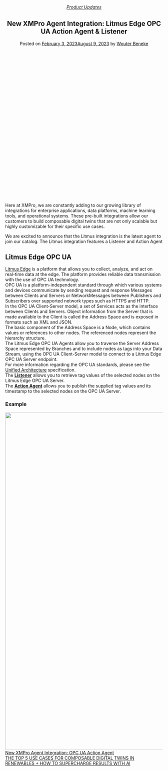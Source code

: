 <div class="large-9 col">
<article class="post-12838 post type-post status-publish format-standard has-post-thumbnail hentry category-product-updates tag-new-agent" id="post-12838">
<div class="article-inner">
<header class="entry-header">
<div class="entry-header-text entry-header-text-top text-center">
<h6 class="entry-category is-xsmall"><a href="https://xmpro.com/category/news/product-updates/" rel="category tag">Product Updates</a></h6><h1 class="entry-title">New XMPro Agent Integration: Litmus Edge OPC UA Action Agent &amp; Listener</h1><div class="entry-divider is-divider small"></div>
<div class="entry-meta uppercase is-xsmall">
<span class="posted-on">Posted on <a href="https://xmpro.com/new-xmpro-agent-integration-litmus-edge-opc-ua-action-agent-listener/" rel="bookmark"><time class="entry-date published" datetime="2023-02-03T05:43:46+00:00">February 3, 2023</time><time class="updated" datetime="2023-08-09T01:28:19+00:00">August 9, 2023</time></a></span> <span class="byline">by <span class="meta-author vcard"><a class="url fn n" href="https://xmpro.com/author/wbeneke/">Wouter Beneke</a></span></span> </div>
</div>
</header>
<div class="entry-content single-page">
<div class="banner has-hover" id="banner-216710327">
<div class="banner-inner fill">
<div class="banner-bg fill">
<div class="bg fill bg-fill"></div>
</div>
<div class="banner-layers container">
<div class="fill banner-link"></div>
<div class="text-box banner-layer x50 md-x50 lg-x50 y50 md-y50 lg-y50 res-text" id="text-box-36188014">
<div class="text-box-content text dark">
<div class="text-inner text-center">
</div>
</div>
<style>
#text-box-36188014 {
  width: 60%;
}
#text-box-36188014 .text-box-content {
  font-size: 100%;
}
</style>
</div>
</div>
</div>
<style>
#banner-216710327 {
  padding-top: 330px;
}
#banner-216710327 .bg.bg-loaded {
  background-image: url(https://xmpro.com/wp-content/uploads/2023/02/Litmus-Integration-Agent.jpg);
}
#banner-216710327 .bg {
  background-position: 52% 44%;
}
@media (min-width:550px) {
  #banner-216710327 {
    padding-top: 400px;
  }
}
</style>
</div>
<div class="gap-element clearfix" id="gap-833104047" style="display:block; height:auto;">
<style>
#gap-833104047 {
  padding-top: 30px;
}
</style>
</div>
<p>Here at XMPro, we are constantly adding to our growing library of integrations for enterprise applications, data platforms, machine learning tools, and operational systems. These pre-built integrations allow our customers to build composable digital twins that are not only scalable but highly customizable for their specific use cases.</p>
<p>We are excited to announce that the Litmus integration is the latest agent to join our catalog. The Litmus integration features a Listener and Action Agent</p>
<div class="css-175oi2r r-18u37iz r-1777fci" data-rnwr1490-1777fci="true" data-rnwr700-i023vh="true" data-rnwrdesktop-1q6rxnj="true">
<div class="css-175oi2r r-1ro0kt6 r-16y2uox r-1wbh5a2 r-ecifi">
<div class="css-175oi2r r-eqz5dr r-1ygmrgt r-1peese0">
<div class="css-175oi2r r-18u37iz">
<div class="css-175oi2r r-1ro0kt6 r-16y2uox r-1wbh5a2">
<h1 class="r-1xnzce8 r-crgep1 r-1nf4jbm" data-rnwr700-gg6oyi-1ui5ee8-nwxazl-b88u0q="true" data-rnwrdesktop-gg6oyi-xb2eav-1dn12g7-b88u0q="true" data-testid="page.title">Litmus Edge OPC UA</h1>
</div>
</div>
</div>
</div>
</div>
<div class="css-175oi2r" data-rnwrdesktop-1uwte3a="true">
<div class="css-175oi2r r-bnwqim">
<div data-document-key="12f216e661054a17974b2d86378554e6" data-key="12f216e661054a17974b2d86378554e6" data-slate-editor="true" data-testid="page.contentEditor" spellcheck="true">
<div>
<div class="css-175oi2r r-bnwqim">
<div class="css-175oi2r r-1ro0kt6 r-16y2uox r-1wbh5a2 r-18u37iz r-1777fci" data-rnwr1490-1777fci="true" data-rnwr700-i023vh-1777fci="true" data-rnwrdesktop-1q6rxnj="true">
<div class="css-175oi2r r-1ro0kt6 r-16y2uox r-1wbh5a2 r-ecifi">
<div class="css-175oi2r" data-rnwr700-1ow6zhx-="true" data-rnwrdesktop-13lvk87="true">
<div class="css-175oi2r">
<div class="r-1oszu61 r-1xc7w19 r-1phboty r-1yadl64 r-deolkf r-6koalj r-1mlwlqe r-eqz5dr r-1q142lx r-crgep1 r-ifefl9 r-bcqeeo r-t60dpp r-bnwqim r-417010 r-1yzf0co r-tskmnb r-xd6kpl" data-key="3f0501df2de84405b744c118ff0f9241">
<div class="r-1oszu61 r-1xc7w19 r-1phboty r-1yadl64 r-deolkf r-6koalj r-eqz5dr r-crgep1 r-ifefl9 r-bcqeeo r-t60dpp r-bnwqim r-417010 r-1ro0kt6 r-16y2uox r-1wbh5a2" data-block-content="3f0501df2de84405b744c118ff0f9241">
<div class="css-1rynq56 r-gg6oyi r-ubezar r-16dba41 r-135wba7 r-1nf4jbm r-fdjqy7 r-1xnzce8" dir="auto"><span data-key="5ad37c4728994608b2c3d4b0966ad418">​</span><a class="css-175oi2r r-1i6wzkk r-lrvibr r-1loqt21 r-1otgn73 r-1471scf" data-rnwi-5xr8s6-dse9kg-2fw26j-9tk2vc-focus-visible="true" data-rnwi-handle="link" href="https://litmus.io/"><span class="r-crgep1" data-key="d8cabca26b644de3b1e2827e3f0d8a58" data-rnwi-handle="nearest" data-rnwilink--ipjmm1-="true" data-rnwilink--kafsaw-1ddef8g-hover="true"><span data-key="50a88b314bd3497299b9eb94091a9744">Litmus Edge</span></span></a><span data-key="b12b3e5c00ae4b4bba6409a3d62a2f34"> is a platform that allows you to collect, analyze, and act on real-time data at the edge. The platform provides reliable data transmission with the use of OPC UA technology.</span></div>
</div>
</div>
</div>
</div>
</div>
</div>
</div>
</div>
<div>
<div class="css-175oi2r r-bnwqim">
<div class="css-175oi2r r-1ro0kt6 r-16y2uox r-1wbh5a2 r-18u37iz r-1777fci" data-rnwr1490-1777fci="true" data-rnwr700-i023vh-1777fci="true" data-rnwrdesktop-1q6rxnj="true">
<div class="css-175oi2r r-1ro0kt6 r-16y2uox r-1wbh5a2 r-ecifi">
<div class="css-175oi2r" data-rnwr700-1ow6zhx-="true" data-rnwrdesktop-13lvk87="true">
<div class="css-175oi2r">
<div class="r-1oszu61 r-1xc7w19 r-1phboty r-1yadl64 r-deolkf r-6koalj r-1mlwlqe r-eqz5dr r-1q142lx r-crgep1 r-ifefl9 r-bcqeeo r-t60dpp r-bnwqim r-417010 r-1yzf0co r-tskmnb r-xd6kpl" data-key="beb38ca9cd374e2c8976053edea4aafb">
<div class="r-1oszu61 r-1xc7w19 r-1phboty r-1yadl64 r-deolkf r-6koalj r-eqz5dr r-crgep1 r-ifefl9 r-bcqeeo r-t60dpp r-bnwqim r-417010 r-1ro0kt6 r-16y2uox r-1wbh5a2" data-block-content="beb38ca9cd374e2c8976053edea4aafb">
<div dir="auto"></div>
<div class="css-1rynq56 r-gg6oyi r-ubezar r-16dba41 r-135wba7 r-1nf4jbm r-fdjqy7 r-1xnzce8" dir="auto"><span data-key="c4d20fe145d24a27981586abe92e5168">OPC UA is a platform-independent standard through which various systems and devices communicate by sending request and response Messages between Clients and Servers or NetworkMessages between Publishers and Subscribers over supported network types such as HTTPS and HTTP.</span></div>
<div dir="auto"></div>
</div>
</div>
</div>
</div>
</div>
</div>
</div>
</div>
<div>
<div class="css-175oi2r r-bnwqim">
<div class="css-175oi2r r-1ro0kt6 r-16y2uox r-1wbh5a2 r-18u37iz r-1777fci" data-rnwr1490-1777fci="true" data-rnwr700-i023vh-1777fci="true" data-rnwrdesktop-1q6rxnj="true">
<div class="css-175oi2r r-1ro0kt6 r-16y2uox r-1wbh5a2 r-ecifi">
<div class="css-175oi2r" data-rnwr700-1ow6zhx-="true" data-rnwrdesktop-13lvk87="true">
<div class="css-175oi2r">
<div class="r-1oszu61 r-1xc7w19 r-1phboty r-1yadl64 r-deolkf r-6koalj r-1mlwlqe r-eqz5dr r-1q142lx r-crgep1 r-ifefl9 r-bcqeeo r-t60dpp r-bnwqim r-417010 r-1yzf0co r-tskmnb r-xd6kpl" data-key="34ddc8ecbaac493d91c231bc4c3e7e19">
<div class="r-1oszu61 r-1xc7w19 r-1phboty r-1yadl64 r-deolkf r-6koalj r-eqz5dr r-crgep1 r-ifefl9 r-bcqeeo r-t60dpp r-bnwqim r-417010 r-1ro0kt6 r-16y2uox r-1wbh5a2" data-block-content="34ddc8ecbaac493d91c231bc4c3e7e19">
<div class="css-1rynq56 r-gg6oyi r-ubezar r-16dba41 r-135wba7 r-1nf4jbm r-fdjqy7 r-1xnzce8" dir="auto"><span data-key="b437f1cb308a4d2bbd63a55962c82545">In the OPC UA Client-Server model, a set of Services acts as the interface between Clients and Servers. Object information from the Server that is made available to the Client is called the Address Space and is exposed in formats such as XML and JSON.</span></div>
<div dir="auto"></div>
</div>
</div>
</div>
</div>
</div>
</div>
</div>
</div>
<div>
<div class="css-175oi2r r-bnwqim">
<div class="css-175oi2r r-1ro0kt6 r-16y2uox r-1wbh5a2 r-18u37iz r-1777fci" data-rnwr1490-1777fci="true" data-rnwr700-i023vh-1777fci="true" data-rnwrdesktop-1q6rxnj="true">
<div class="css-175oi2r r-1ro0kt6 r-16y2uox r-1wbh5a2 r-ecifi">
<div class="css-175oi2r" data-rnwr700-1ow6zhx-="true" data-rnwrdesktop-13lvk87="true">
<div class="css-175oi2r">
<div class="r-1oszu61 r-1xc7w19 r-1phboty r-1yadl64 r-deolkf r-6koalj r-1mlwlqe r-eqz5dr r-1q142lx r-crgep1 r-ifefl9 r-bcqeeo r-t60dpp r-bnwqim r-417010 r-1yzf0co r-tskmnb r-xd6kpl" data-key="bf8c0acc2b894248920dce39d02e0906">
<div class="r-1oszu61 r-1xc7w19 r-1phboty r-1yadl64 r-deolkf r-6koalj r-eqz5dr r-crgep1 r-ifefl9 r-bcqeeo r-t60dpp r-bnwqim r-417010 r-1ro0kt6 r-16y2uox r-1wbh5a2" data-block-content="bf8c0acc2b894248920dce39d02e0906">
<div class="css-1rynq56 r-gg6oyi r-ubezar r-16dba41 r-135wba7 r-1nf4jbm r-fdjqy7 r-1xnzce8" dir="auto"><span data-key="c19b3e9a1da74c36a01d5bf7a1203bcf">The basic component of the Address Space is a Node, which contains values or references to other nodes. The referenced nodes represent the hierarchy structure.</span></div>
<div dir="auto"></div>
</div>
</div>
</div>
</div>
</div>
</div>
</div>
</div>
<div>
<div class="css-175oi2r r-bnwqim">
<div class="css-175oi2r r-1ro0kt6 r-16y2uox r-1wbh5a2 r-18u37iz r-1777fci" data-rnwr1490-1777fci="true" data-rnwr700-i023vh-1777fci="true" data-rnwrdesktop-1q6rxnj="true">
<div class="css-175oi2r r-1ro0kt6 r-16y2uox r-1wbh5a2 r-ecifi">
<div class="css-175oi2r" data-rnwr700-1ow6zhx-="true" data-rnwrdesktop-13lvk87="true">
<div class="css-175oi2r">
<div class="r-1oszu61 r-1xc7w19 r-1phboty r-1yadl64 r-deolkf r-6koalj r-1mlwlqe r-eqz5dr r-1q142lx r-crgep1 r-ifefl9 r-bcqeeo r-t60dpp r-bnwqim r-417010 r-1yzf0co r-tskmnb r-xd6kpl" data-key="09c9586bc0fd4aec83f3be1a471a9da7">
<div class="r-1oszu61 r-1xc7w19 r-1phboty r-1yadl64 r-deolkf r-6koalj r-eqz5dr r-crgep1 r-ifefl9 r-bcqeeo r-t60dpp r-bnwqim r-417010 r-1ro0kt6 r-16y2uox r-1wbh5a2" data-block-content="09c9586bc0fd4aec83f3be1a471a9da7">
<div class="css-1rynq56 r-gg6oyi r-ubezar r-16dba41 r-135wba7 r-1nf4jbm r-fdjqy7 r-1xnzce8" dir="auto"><span data-key="257368d899434dd18425629377857d84">The Litmus Edge OPC UA Agents allow you to traverse the Server Address Space represented by Branches and to include nodes as tags into your Data Stream, using the OPC UA Client-Server model to connect to a Litmus Edge OPC UA Server endpoint.</span></div>
<div dir="auto"></div>
</div>
</div>
</div>
</div>
</div>
</div>
</div>
</div>
<div>
<div class="css-175oi2r r-bnwqim">
<div class="css-175oi2r r-1ro0kt6 r-16y2uox r-1wbh5a2 r-18u37iz r-1777fci" data-rnwr1490-1777fci="true" data-rnwr700-i023vh-1777fci="true" data-rnwrdesktop-1q6rxnj="true">
<div class="css-175oi2r r-1ro0kt6 r-16y2uox r-1wbh5a2 r-ecifi">
<div class="css-175oi2r" data-rnwr700-1ow6zhx-="true" data-rnwrdesktop-13lvk87="true">
<div class="css-175oi2r">
<div class="r-1oszu61 r-1xc7w19 r-1phboty r-1yadl64 r-deolkf r-6koalj r-1mlwlqe r-eqz5dr r-1q142lx r-crgep1 r-ifefl9 r-bcqeeo r-t60dpp r-bnwqim r-417010 r-1yzf0co r-tskmnb r-xd6kpl" data-key="3383924e640d46bc81a9fd00b4926e8a">
<div class="r-1oszu61 r-1xc7w19 r-1phboty r-1yadl64 r-deolkf r-6koalj r-eqz5dr r-crgep1 r-ifefl9 r-bcqeeo r-t60dpp r-bnwqim r-417010 r-1ro0kt6 r-16y2uox r-1wbh5a2" data-block-content="3383924e640d46bc81a9fd00b4926e8a">
<div class="css-1rynq56 r-gg6oyi r-ubezar r-16dba41 r-135wba7 r-1nf4jbm r-fdjqy7 r-1xnzce8" dir="auto"><span data-key="5f3408a7380e49a3b4b1a81f36072b21">For more information regarding the OPC UA standards, please see the </span><a class="css-175oi2r r-1i6wzkk r-lrvibr r-1loqt21 r-1otgn73 r-1471scf" data-rnwi-5xr8s6-dse9kg-2fw26j-9tk2vc-focus-visible="true" data-rnwi-handle="link" href="https://opcfoundation.org/developer-tools/specifications-unified-architecture"><span class="r-crgep1" data-key="055f9a47297c42cf9db196ccc7c089f3" data-rnwi-handle="nearest" data-rnwilink--ipjmm1-="true" data-rnwilink--kafsaw-1ddef8g-hover="true"><span data-key="fc426ddfe52a48e79cf958dda6bf8aea">Unified Architecture</span></span></a><span data-key="0e7de725f0ef4a7c88e6884a8f54648c"> specification.</span></div>
<div dir="auto"></div>
</div>
</div>
</div>
</div>
</div>
</div>
</div>
</div>
<div>
<div class="css-175oi2r r-bnwqim">
<div class="css-175oi2r r-1ro0kt6 r-16y2uox r-1wbh5a2 r-18u37iz r-1777fci" data-rnwr1490-1777fci="true" data-rnwr700-i023vh-1777fci="true" data-rnwrdesktop-1q6rxnj="true">
<div class="css-175oi2r r-1ro0kt6 r-16y2uox r-1wbh5a2 r-ecifi">
<div class="css-175oi2r" data-rnwr700-1ow6zhx-="true" data-rnwrdesktop-13lvk87="true">
<div class="css-175oi2r">
<div class="r-1oszu61 r-1xc7w19 r-1phboty r-1yadl64 r-deolkf r-6koalj r-1mlwlqe r-eqz5dr r-1q142lx r-crgep1 r-ifefl9 r-bcqeeo r-t60dpp r-bnwqim r-417010 r-1yzf0co r-tskmnb r-xd6kpl" data-key="ae313674ee7840b58ae82875f4374d31">
<div class="r-1oszu61 r-1xc7w19 r-1phboty r-1yadl64 r-deolkf r-6koalj r-eqz5dr r-crgep1 r-ifefl9 r-bcqeeo r-t60dpp r-bnwqim r-417010 r-1ro0kt6 r-16y2uox r-1wbh5a2" data-block-content="ae313674ee7840b58ae82875f4374d31">
<div class="css-1rynq56 r-gg6oyi r-ubezar r-16dba41 r-135wba7 r-1nf4jbm r-fdjqy7 r-1xnzce8" dir="auto"><span data-key="dd713d93bdfe432c82025af1299dc482">The </span><a class="css-175oi2r r-1i6wzkk r-lrvibr r-1loqt21 r-1otgn73 r-1471scf" data-rnwi-5xr8s6-dse9kg-2fw26j-9tk2vc-focus-visible="true" data-rnwi-handle="link" href="https://xmpro.gitbook.io/litmus-edge-opc-ua/listener"><span class="r-crgep1" data-key="e193a9867ec54fdb91f2afe1b17642d7" data-rnwi-handle="nearest" data-rnwilink--ipjmm1-="true" data-rnwilink--kafsaw-1ddef8g-hover="true"><span data-key="cf0c81dd98d34f6db8a930bd1c902495"><strong class="r-crgep1 r-b88u0q" data-offset-key="cf0c81dd98d34f6db8a930bd1c902495:0" data-slate-leaf="true">Listener</strong></span></span></a><span data-key="bca9a798551c4aad91e9ea9eb62ee648"> allows you to retrieve tag values of the selected nodes on the Litmus Edge OPC UA Server.</span></div>
<div dir="auto"></div>
</div>
</div>
</div>
</div>
</div>
</div>
</div>
</div>
<div>
<div class="css-175oi2r r-bnwqim">
<div class="css-175oi2r r-1ro0kt6 r-16y2uox r-1wbh5a2 r-18u37iz r-1777fci" data-rnwr1490-1777fci="true" data-rnwr700-i023vh-1777fci="true" data-rnwrdesktop-1q6rxnj="true">
<div class="css-175oi2r r-1ro0kt6 r-16y2uox r-1wbh5a2 r-ecifi">
<div class="css-175oi2r" data-rnwr700-1ow6zhx-="true" data-rnwrdesktop-13lvk87="true">
<div class="css-175oi2r">
<div class="r-1oszu61 r-1xc7w19 r-1phboty r-1yadl64 r-deolkf r-6koalj r-1mlwlqe r-eqz5dr r-1q142lx r-crgep1 r-ifefl9 r-bcqeeo r-t60dpp r-bnwqim r-417010 r-1yzf0co r-tskmnb r-xd6kpl" data-key="7677d971373449a0a10e18e44d66ce2d">
<div class="r-1oszu61 r-1xc7w19 r-1phboty r-1yadl64 r-deolkf r-6koalj r-eqz5dr r-crgep1 r-ifefl9 r-bcqeeo r-t60dpp r-bnwqim r-417010 r-1ro0kt6 r-16y2uox r-1wbh5a2" data-block-content="7677d971373449a0a10e18e44d66ce2d">
<div class="css-1rynq56 r-gg6oyi r-ubezar r-16dba41 r-135wba7 r-1nf4jbm r-fdjqy7 r-1xnzce8" dir="auto"><span data-key="78b0129b0a3f476d91226f1be119d0db">The </span><a class="css-175oi2r r-1i6wzkk r-lrvibr r-1loqt21 r-1otgn73 r-1471scf" data-rnwi-5xr8s6-dse9kg-2fw26j-9tk2vc-focus-visible="true" data-rnwi-handle="link" href="https://xmpro.gitbook.io/litmus-edge-opc-ua/action-agent"><span class="r-crgep1" data-key="fe0eaa56105f4964bb964f0002207db6" data-rnwi-handle="nearest" data-rnwilink--ipjmm1-="true" data-rnwilink--kafsaw-1ddef8g-hover="true"><span data-key="6e5258292eb44e0b98c92dbd32db0c31"><strong class="r-crgep1 r-b88u0q" data-offset-key="6e5258292eb44e0b98c92dbd32db0c31:0" data-slate-leaf="true">Action Agent</strong></span></span></a><span data-key="2b3dffa2bd574fd481271f29f26f8ea3"> allows you to publish the supplied tag values and its timestamp to the selected nodes on the OPC UA Server. </span></div>
</div>
</div>
</div>
</div>
</div>
</div>
</div>
</div>
</div>
</div>
</div>
<div class="container section-title-container"><h3 class="section-title section-title-center"><b></b><span class="section-title-main">Example</span><b></b></h3></div>
<div class="img has-hover x md-x lg-x y md-y lg-y" id="image_1845263951">
<div class="img-inner dark">
<img height="1080" src="https://xmpro.com/wp-content/uploads/2023/02/Litmus-Example.gif" width="1920"/>

</div>
<style>
#image_1845263951 {
  width: 100%;
}
</style>
</div>
<div class="blog-share text-center"><div class="is-divider medium"></div><div class="social-icons share-icons share-row relative"><a aria-label="Share on WhatsApp" class="icon button circle is-outline tooltip whatsapp show-for-medium" data-action="share/whatsapp/share" href="whatsapp://send?text=New%20XMPro%20Agent%20Integration%3A%20Litmus%20Edge%20OPC%20UA%20Action%20Agent%20%26%23038%3B%20Listener - https://xmpro.com/new-xmpro-agent-integration-litmus-edge-opc-ua-action-agent-listener/" title="Share on WhatsApp"><i class="icon-whatsapp"></i></a><a aria-label="Share on Facebook" class="icon button circle is-outline tooltip facebook" data-label="Facebook" href="https://www.facebook.com/sharer.php?u=https://xmpro.com/new-xmpro-agent-integration-litmus-edge-opc-ua-action-agent-listener/" onclick="window.open(this.href,this.title,'width=500,height=500,top=300px,left=300px'); return false;" rel="noopener nofollow" target="_blank" title="Share on Facebook"><i class="icon-facebook"></i></a><a aria-label="Share on Twitter" class="icon button circle is-outline tooltip twitter" href="https://twitter.com/share?url=https://xmpro.com/new-xmpro-agent-integration-litmus-edge-opc-ua-action-agent-listener/" onclick="window.open(this.href,this.title,'width=500,height=500,top=300px,left=300px'); return false;" rel="noopener nofollow" target="_blank" title="Share on Twitter"><i class="icon-twitter"></i></a><a aria-label="Email to a Friend" class="icon button circle is-outline tooltip email" href="/cdn-cgi/l/email-protection#ebd4989e89818e889fd6a58e9cced9dbb3a6bb9984ced9dbaa8c8e859fced9dba2859f8e8c998a9f828485ced8aaced9dba7829f869e98ced9dbae8f8c8eced9dba4bba8ced9dbbeaaced9dbaa889f828485ced9dbaa8c8e859fced9dbced9ddced9d8dbd8d3ced8a9ced9dba782989f8e858e99cd89848f92d6a8838e8880ced9db9f838298ced9db849e9fced8aaced9db839f9f9b98ced8aaced9adced9ad93869b9984c5888486ced9ad858e9cc693869b9984c68a8c8e859fc682859f8e8c998a9f828485c687829f869e98c68e8f8c8ec6849b88c69e8ac68a889f828485c68a8c8e859fc68782989f8e858e99ced9ad" rel="nofollow" title="Email to a Friend"><i class="icon-envelop"></i></a><a aria-label="Pin on Pinterest" class="icon button circle is-outline tooltip pinterest" href="https://pinterest.com/pin/create/button?url=https://xmpro.com/new-xmpro-agent-integration-litmus-edge-opc-ua-action-agent-listener/&amp;media=https://xmpro.com/wp-content/uploads/2023/02/Litmus-Integration-Agent.jpg&amp;description=New%20XMPro%20Agent%20Integration%3A%20Litmus%20Edge%20OPC%20UA%20Action%20Agent%20%26%23038%3B%20Listener" onclick="window.open(this.href,this.title,'width=500,height=500,top=300px,left=300px'); return false;" rel="noopener nofollow" target="_blank" title="Pin on Pinterest"><i class="icon-pinterest"></i></a><a aria-label="Share on LinkedIn" class="icon button circle is-outline tooltip linkedin" href="https://www.linkedin.com/shareArticle?mini=true&amp;url=https://xmpro.com/new-xmpro-agent-integration-litmus-edge-opc-ua-action-agent-listener/&amp;title=New%20XMPro%20Agent%20Integration%3A%20Litmus%20Edge%20OPC%20UA%20Action%20Agent%20%26%23038%3B%20Listener" onclick="window.open(this.href,this.title,'width=500,height=500,top=300px,left=300px'); return false;" rel="noopener nofollow" target="_blank" title="Share on LinkedIn"><i class="icon-linkedin"></i></a></div></div></div>
<nav class="navigation-post" id="nav-below" role="navigation">
<div class="flex-row next-prev-nav bt bb">
<div class="flex-col flex-grow nav-prev text-left">
<div class="nav-previous"><a href="https://xmpro.com/new-xmpro-agent-integration-opc-ua-action-agent/" rel="prev"><span class="hide-for-small"><i class="icon-angle-left"></i></span> New XMPro Agent Integration: OPC UA Action Agent</a></div>
</div>
<div class="flex-col flex-grow nav-next text-right">
<div class="nav-next"><a href="https://xmpro.com/the-top-5-use-cases-for-composable-digital-twins-in-renewables-how-to-supercharge-results-with-ai/" rel="next">THE TOP 5 USE CASES FOR COMPOSABLE DIGITAL TWINS IN RENEWABLES + HOW TO SUPERCHARGE RESULTS WITH AI <span class="hide-for-small"><i class="icon-angle-right"></i></span></a></div> </div>
</div>
</nav>
</div>
</article>
<div class="comments-area" id="comments">
</div>
</div>